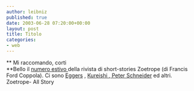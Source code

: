 ```yaml
---
author: leibniz
published: true
date: 2003-06-28 07:20:00+00:00
layout: post
title: Titolo
categories:
- web
---
```


 **   Mi raccomando, corti   
**Bello il  [   numero estivo ](http://www.all-story.com/issues.cgi) della rivista di short-stories Zoetrope (di Francis   Ford Coppola). Ci sono  [   Eggers](http://www.all-story.com/issues.cgi?action=show_story&story_id=192) ,  [   Kureishi ](http://www.all-story.com/issues.cgi?action=show_story&story_id=199),[ Peter Schneider](http://www.all-story.com/issues.cgi?action=show_story&story_id=193) ed altri.   
Zoetrope- All Story
